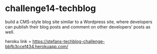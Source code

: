 # challenge14-techblog
build a CMS-style blog site similar to a Wordpress site, where developers can publish their blog posts and comment on other developers’ posts as well.

heroku link = https://stefans-techblog-challenge-bbfb3ccef434.herokuapp.com/
